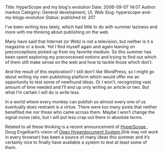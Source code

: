 Title: HyperScope and my blog's evolution
Date: 2006-09-07 14:07
Author: markos
Category: General development, UI, Web
Slug: hyperscope-and-my-blogs-evolution
Status: published
Id: 207

<html>
 <body>
  <div>
   <p>
    I’ve been writing less lately, which had little to do with summer laziness and more with me thinking about publishing on the web.
   </p>
   <p>
    Many have said that Internet (or Web) is not a television, but neither is it a magazine or a book. Yet I find myself again and again leaning on preconceptions picked up from my favorite medium. So this summer has been spent exploring my preconceived notions and trying to find out which of them still make sense on the web and how to tackle those which don’t.
   </p>
   <p>
    And the result of this exploration? I still don’t like WordPress, so I might go about writing my own publishing platform which would offer me an opportunity to test some of newfound ideas. Or I won’t, recognizing vast amount of time needed and I’ll end up only writing an article or two. But what I’m certain I will do is write less.
   </p>
   <p>
    In a world where every monkey can publish so almost every one of us eventually does restraint is a virtue. There were too many posts that neither benefited me nor those who came across them. Maybe I won’t change the signal-noise ratio, but I will put less crap out there in absolute terms.
   </p>
   <p>
    Related to all these thinking is a recent announcement of
    <a href="http://hyperscope.org/">
     HyperScope
    </a>
    . Doug Engelbart’s vision of
    <a href="http://hyperscope.org/hyperscope/src/demos/augment-132082.opml">
     Open Hyperdocument System
    </a>
    (link may not work in every browser) has been a source of many ideas this summer and it’s certainly nice to finally have available a system to test at least some of them.
   </p>
  </div>
 </body>
</html>